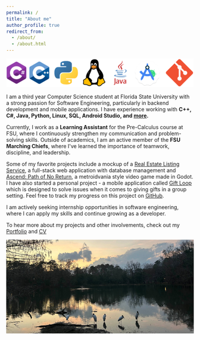 ```yaml
---
permalink: /
title: "About me"
author_profile: true
redirect_from: 
  - /about/
  - /about.html
---
```


![My Skills](/images/skills.png)

I am a third year Computer Science student at Florida State University with a strong passion for Software Engineering, particularly in backend development and mobile applications. I have experience working with **C++, C#, Java, Python, Linux, SQL, Android Studio, and [more](https://acortez1003.github.io/cv/).** 

Currently, I work as a **Learning Assistant** for the Pre-Calculus course at FSU, where I continuously strengthen my communication and problem-solving skills. Outside of academics, I am an active member of the **FSU Marching Chiefs**, where I've learned the importance of teamwork, discipline, and leadership.

Some of my favorite projects include a mockup of a [Real Estate Listing Service](https://acortez1003.github.io/portfolio/portfolio-3/), a full-stack web application with database management and [Ascend: Path of No Return](https://acortez1003.github.io/portfolio/portfolio-2/), a metroidvania style video game made in Godot. I have also started a personal project - a mobile application called [Gift Loop](https://acortez1003.github.io/portfolio/portfolio-1) which is designed to solve issues when it comes to giving gifts in a group setting. Feel free to track my progress on this project on [GitHub](https://github.com/acortez1003/GiftLoop).

I am actively seeking internship opportunities in software engineering, where I can apply my skills and continue growing as a developer.

To hear more about my projects and other involvements, check out my [Portfolio](https://acortez1003.github.io/portfolio/) and [CV](https://acortez1003.github.io/cv/)

![Lake](/images/lake.png)